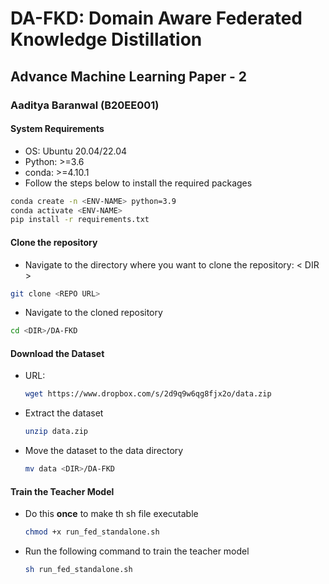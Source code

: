 # DA-FKD: Domain Aware Federated Knowledge Distillation

## Advance Machine Learning Paper - 2

### Aaditya Baranwal (B20EE001)

#### System Requirements

* OS: Ubuntu 20.04/22.04
* Python: >=3.6
* conda: >=4.10.1
* Follow the steps below to install the required packages

```bash
conda create -n <ENV-NAME> python=3.9
conda activate <ENV-NAME>
pip install -r requirements.txt
```

#### Clone the repository

* Navigate to the directory where you want to clone the repository: < DIR >

```bash
git clone <REPO URL>
```

* Navigate to the cloned repository

```bash
cd <DIR>/DA-FKD
```

#### Download the Dataset

* URL:

    ```bash
    wget https://www.dropbox.com/s/2d9q9w6qg8fjx2o/data.zip
    ```

* Extract the dataset

    ```bash
    unzip data.zip
    ```

* Move the dataset to the data directory

    ```bash
    mv data <DIR>/DA-FKD
    ```

#### Train the Teacher Model

* Do this **once** to make th sh file executable

    ```bash
    chmod +x run_fed_standalone.sh
    ```

* Run the following command to train the teacher model

    ```bash
    sh run_fed_standalone.sh
    ```
